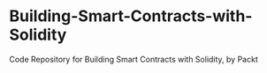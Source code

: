 # Building-Smart-Contracts-with-Solidity
Code Repository for Building Smart Contracts with Solidity, by Packt
